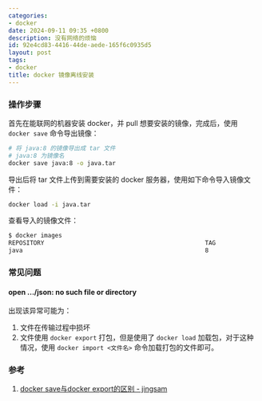 ```yaml
---
categories:
- docker
date: 2024-09-11 09:35 +0800
description: 没有网络的烦恼
id: 92e4cd83-4416-44de-aede-165f6c0935d5
layout: post
tags:
- docker
title: docker 镜像离线安装
---
```


### 操作步骤 

首先在能联网的机器安装 docker，并 pull 想要安装的镜像，完成后，使用 `docker save` 命令导出镜像：

```bash
# 将 java:8 的镜像导出成 tar 文件
# java:8 为镜像名
docker save java:8 -o java.tar  
```

导出后将 tar 文件上传到需要安装的 docker 服务器，使用如下命令导入镜像文件：

```bash
docker load -i java.tar
```

查看导入的镜像文件：

```bash
$ docker images
REPOSITORY                                             TAG                 IMAGE ID            CREATED             SIZE
java                                                   8                   d23bdf5b1b1b        3 years ago         643MB
```



### 常见问题

#### open .../json: no such file or directory

出现该异常可能为：

1. 文件在传输过程中损坏
2. 文件使用 `docker export` 打包，但是使用了 `docker load` 加载包，对于这种情况，使用 `docker import <文件名>` 命令加载打包的文件即可。



### 参考

1. [docker save与docker export的区别 - jingsam](https://jingsam.github.io/2017/08/26/docker-save-and-docker-export.html)